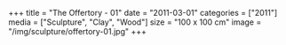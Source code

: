 +++
title = "The Offertory - 01"
date = "2011-03-01"
categories = ["2011"]
media = ["Sculpture", "Clay", "Wood"]
size = "100 x 100 cm"
image = "/img/sculpture/offertory-01.jpg"
+++
